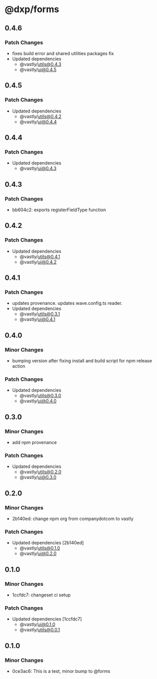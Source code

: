 # @dxp/forms

## 0.4.6

### Patch Changes

- fixes build error and shared utilities packages fix
- Updated dependencies
  - @vastly/utils@0.4.3
  - @vastly/ui@0.4.5

## 0.4.5

### Patch Changes

- Updated dependencies
  - @vastly/utils@0.4.2
  - @vastly/ui@0.4.4

## 0.4.4

### Patch Changes

- Updated dependencies
  - @vastly/ui@0.4.3

## 0.4.3

### Patch Changes

- bb604c2: exports registerFieldType function

## 0.4.2

### Patch Changes

- Updated dependencies
  - @vastly/utils@0.4.1
  - @vastly/ui@0.4.2

## 0.4.1

### Patch Changes

- updates provenance. updates wave.config.ts reader.
- Updated dependencies
  - @vastly/utils@0.3.1
  - @vastly/ui@0.4.1

## 0.4.0

### Minor Changes

- bumping version after fixing install and build script for npm release action

### Patch Changes

- Updated dependencies
  - @vastly/utils@0.3.0
  - @vastly/ui@0.4.0

## 0.3.0

### Minor Changes

- add npm provenance

### Patch Changes

- Updated dependencies
  - @vastly/utils@0.2.0
  - @vastly/ui@0.3.0

## 0.2.0

### Minor Changes

- 2b140ed: change npm org from companydotcom to vastly

### Patch Changes

- Updated dependencies [2b140ed]
  - @vastly/utils@0.1.0
  - @vastly/ui@0.2.0

## 0.1.0

### Minor Changes

- 1ccfdc7: changeset ci setup

### Patch Changes

- Updated dependencies [1ccfdc7]
  - @vastly/ui@0.1.0
  - @vastly/utils@0.0.1

## 0.1.0

### Minor Changes

- 0ce3ac6: This is a test, minor bump to @forms
